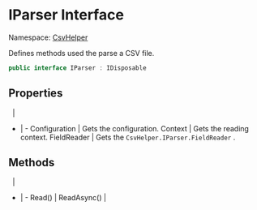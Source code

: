 # IParser Interface

Namespace: [CsvHelper](/api/CsvHelper)

Defines methods used the parse a CSV file.

```cs
public interface IParser : IDisposable
```

## Properties
&nbsp; | &nbsp;
- | -
Configuration | Gets the configuration.
Context | Gets the reading context.
FieldReader | Gets the ``CsvHelper.IParser.FieldReader`` .

## Methods
&nbsp; | &nbsp;
- | -
Read() | 
ReadAsync() | 
